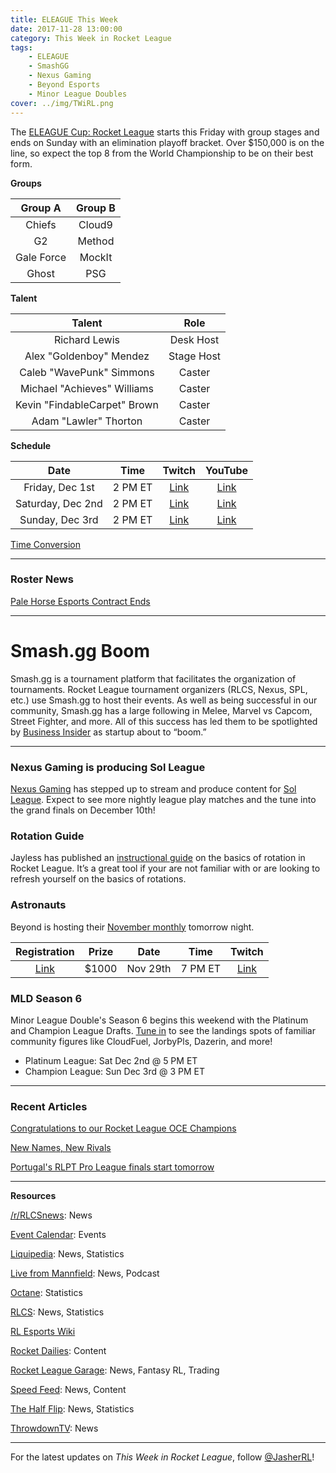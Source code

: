 ```yaml
---
title: ELEAGUE This Week
date: 2017-11-28 13:00:00
category: This Week in Rocket League
tags:
    - ELEAGUE
    - SmashGG
    - Nexus Gaming
    - Beyond Esports
    - Minor League Doubles
cover: ../img/TWiRL.png
---
```


The [ELEAGUE Cup: Rocket League](http://www.eleague.com/rocketleague/news/the-eleague-cup-rocket-league-live-tournament-action#VXSBOK_XJqqc) starts this Friday with group stages and ends on Sunday with an elimination playoff bracket. Over \$150,000 is on the line, so expect the top 8 from the World Championship to be on their best form.

**Groups**

| **Group A** | **Group B** |
| :---------: | :---------: |
|   Chiefs    |   Cloud9    |
|     G2      |   Method    |
| Gale Force  |   MockIt    |
|    Ghost    |     PSG     |

**Talent**

|          **Talent**          |  **Role**  |
| :--------------------------: | :--------: |
|        Richard Lewis         | Desk Host  |
|   Alex "Goldenboy" Mendez    | Stage Host |
|   Caleb "WavePunk" Simmons   |   Caster   |
| Michael "Achieves" Williams  |   Caster   |
| Kevin "FindableCarpet" Brown |   Caster   |
|    Adam "Lawler" Thorton     |   Caster   |

**Schedule**

|     **Date**      | **Time** |               **Twitch**                |               **YouTube**               |
| :---------------: | :------: | :-------------------------------------: | :-------------------------------------: |
|  Friday, Dec 1st  | 2 PM ET  | [Link](https://www.twitch.tv/eleaguetv) | [Link](https://www.youtube.com/eleague) |
| Saturday, Dec 2nd | 2 PM ET  | [Link](https://www.twitch.tv/eleaguetv) | [Link](https://www.youtube.com/eleague) |
|  Sunday, Dec 3rd  | 2 PM ET  | [Link](https://www.twitch.tv/eleaguetv) | [Link](https://www.youtube.com/eleague) |

[Time Conversion](https://www.worldtimebuddy.com/)

---

### Roster News

[Pale Horse Esports Contract Ends](https://twitter.com/palehorseesport/status/935473318756458496)

---

# Smash.gg Boom

Smash.gg is a tournament platform that facilitates the organization of tournaments. Rocket League tournament organizers (RLCS, Nexus, SPL, etc.) use Smash.gg to host their events. As well as being successful in our community, Smash.gg has a large following in Melee, Marvel vs Capcom, Street Fighter, and more. All of this success has led them to be spotlighted by [Business Insider](http://www.businessinsider.com/50-startups-to-boom-in-2018-according-to-vcs-2017-11) as startup about to “boom.”

---

### Nexus Gaming is producing Sol League

[Nexus Gaming](https://twitter.com/NexusGamingRL/status/934888893165342720) has stepped up to stream and produce content for [Sol League](https://smash.gg/tournament/the-sol-league/events). Expect to see more nightly league play matches and the tune into the grand finals on December 10th!

### Rotation Guide

Jayless has published an [instructional guide](https://drive.google.com/file/d/1nGZ2dOG5UmtRSIFLQRTqNQOaay_vZQRd/view) on the basics of rotation in Rocket League. It’s a great tool if your are not familiar with or are looking to refresh yourself on the basics of rotations.

### Astronauts

Beyond is hosting their [November monthly](https://www.reddit.com/r/RocketLeague/comments/7fyqcl/sign_up_for_the_1000_astronauts_3v3_november/) tomorrow night.

|                                                   **Registration**                                                    | **Prize** |   Date   |  Time   |                   Twitch                    |
| :-------------------------------------------------------------------------------------------------------------------: | :-------: | :------: | :-----: | :-----------------------------------------: |
| [Link](http://teambeyond.net/forum/tournaments/standings/108-astronauts-1000-rocket-league-3v3-1129-700pm-est-pcps4/) |  \$1000   | Nov 29th | 7 PM ET | [Link](https://www.twitch.tv/teambeyondnet) |

### MLD Season 6

Minor League Double's Season 6 begins this weekend with the Platinum and Champion League Drafts. [Tune in](https://twitch.tv/MLDoubles) to see the landings spots of familiar community figures like CloudFuel, JorbyPls, Dazerin, and more!

-   Platinum League: Sat Dec 2nd @ 5 PM ET
-   Champion League: Sun Dec 3rd @ 3 PM ET

---

### Recent Articles

[Congratulations to our Rocket League OCE Champions](https://throwdowntv.gg/news/congratulations-to-our-rl-oce-champions/)

[New Names, New Rivals](http://www.eleague.com/rocketleague/news/new-names-new-rivals#qUdbWenUJuqC)

[Portugal's RLPT Pro League finals start tomorrow](http://octane.gg/news/portugals-rlpt-pro-league-finals-start-tomorrow)

---

**Resources**

[/r/RLCSnews](https://www.reddit.com/r/RLCSnews/): News

[Event Calendar](https://rocket-league.com/calendar): Events

[Liquipedia](http://wiki.teamliquid.net/rocketleague/Rocket_League_Championship_Series/Season_4): News, Statistics

[Live from Mannfield](http://www.lfmannfield.com/): News, Podcast

[Octane](http://octane.gg/): Statistics

[RLCS](https://rlcs.gg/): News, Statistics

[RL Esports Wiki](https://rl-esports.gamepedia.com/Rocket_League_Esports_Wiki)

[Rocket Dailies](https://twitter.com/Rocket_Dailies): Content

[Rocket League Garage](http://rocket-league.com/): News, Fantasy RL, Trading

[Speed Feed](https://www.youtube.com/user/TehLief/featured): News, Content

[The Half Flip](http://thehalfflip.com/): News, Statistics

[ThrowdownTV](https://www.throwdowntv.gg/): News

---

For the latest updates on _This Week in Rocket League_, follow [@JasherRL](https://twitter.com/JasherRL)!
